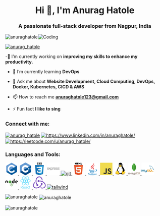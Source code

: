 
<h1 align="center">Hi 👋, I'm Anurag Hatole</h1>
<h3 align="center">A passionate full-stack developer from Nagpur, India</h3>
<img align="right" alt="Coding" width="400" src="https://img.freepik.com/premium-vector/programmer-cartoon-character-coding-icon-vector_1080480-50016.jpg">

<p align="left"> <img src="https://komarev.com/ghpvc/?username=anuraghatole&label=Profile%20views&color=0e75b6&style=flat" alt="anuraghatole" /> </p>

<p align="left"> <a href="https://twitter.com/anurag_hatole" target="blank"><img src="https://img.shields.io/twitter/follow/anurag_hatole?logo=twitter&style=for-the-badge" alt="anurag_hatole" /></a> </p>

-🔭 I’m currently working on **improving my skills to enhance my productivity.**

- 🌱 I’m currently learning **DevOps**

- 💬 Ask me about **Website Development, Cloud Computing, DevOps, Docker, Kubernetes, CICD & AWS**

- 📫 How to reach me **anuraghatole123@gmail.com**

- ⚡ Fun fact **I like to sing**

<h3 align="left">Connect with me:</h3>
<p align="left">
<a href="https://twitter.com/anurag_hatole" target="blank"><img align="center" src="https://raw.githubusercontent.com/rahuldkjain/github-profile-readme-generator/master/src/images/icons/Social/twitter.svg" alt="anurag_hatole" height="30" width="40" /></a>
<a href=https://www.linkedin.com/in/anuraghatole/" target="blank"><img align="center" src="https://raw.githubusercontent.com/rahuldkjain/github-profile-readme-generator/master/src/images/icons/Social/linked-in-alt.svg" alt="https://www.linkedin.com/in/anuraghatole/" height="30" width="40" /></a>
<a href="https://leetcode.com/u/anurag_hatole/" target="blank"><img align="center" src="https://raw.githubusercontent.com/rahuldkjain/github-profile-readme-generator/master/src/images/icons/Social/leet-code.svg" alt="https://leetcode.com/u/anurag_hatole/" height="30" width="40" /></a>
</p>

<h3 align="left">Languages and Tools:</h3>
<p align="left"> <a href="https://www.cprogramming.com/" target="_blank" rel="noreferrer"> <img src="https://raw.githubusercontent.com/devicons/devicon/master/icons/c/c-original.svg" alt="c" width="40" height="40"/> </a> <a href="https://www.w3schools.com/cpp/" target="_blank" rel="noreferrer"> <img src="https://raw.githubusercontent.com/devicons/devicon/master/icons/cplusplus/cplusplus-original.svg" alt="cplusplus" width="40" height="40"/> </a> <a href="https://www.w3schools.com/css/" target="_blank" rel="noreferrer"> <img src="https://raw.githubusercontent.com/devicons/devicon/master/icons/css3/css3-original-wordmark.svg" alt="css3" width="40" height="40"/> </a> <a href="https://expressjs.com" target="_blank" rel="noreferrer"> <img src="https://raw.githubusercontent.com/devicons/devicon/master/icons/express/express-original-wordmark.svg" alt="express" width="40" height="40"/> </a> <a href="https://git-scm.com/" target="_blank" rel="noreferrer"> <img src="https://www.vectorlogo.zone/logos/git-scm/git-scm-icon.svg" alt="git" width="40" height="40"/> </a> <a href="https://www.w3.org/html/" target="_blank" rel="noreferrer"> <img src="https://raw.githubusercontent.com/devicons/devicon/master/icons/html5/html5-original-wordmark.svg" alt="html5" width="40" height="40"/> </a> <a href="https://www.java.com" target="_blank" rel="noreferrer"> <img src="https://raw.githubusercontent.com/devicons/devicon/master/icons/java/java-original.svg" alt="java" width="40" height="40"/> </a> <a href="https://developer.mozilla.org/en-US/docs/Web/JavaScript" target="_blank" rel="noreferrer"> <img src="https://raw.githubusercontent.com/devicons/devicon/master/icons/javascript/javascript-original.svg" alt="javascript" width="40" height="40"/> </a> <a href="https://www.linux.org/" target="_blank" rel="noreferrer"> <img src="https://raw.githubusercontent.com/devicons/devicon/master/icons/linux/linux-original.svg" alt="linux" width="40" height="40"/> </a> <a href="https://www.mongodb.com/" target="_blank" rel="noreferrer"> <img src="https://raw.githubusercontent.com/devicons/devicon/master/icons/mongodb/mongodb-original-wordmark.svg" alt="mongodb" width="40" height="40"/> </a> <a href="https://www.mysql.com/" target="_blank" rel="noreferrer"> <img src="https://raw.githubusercontent.com/devicons/devicon/master/icons/mysql/mysql-original-wordmark.svg" alt="mysql" width="40" height="40"/> </a> <a href="https://nodejs.org" target="_blank" rel="noreferrer"> <img src="https://raw.githubusercontent.com/devicons/devicon/master/icons/nodejs/nodejs-original-wordmark.svg" alt="nodejs" width="40" height="40"/> </a> <a href="https://reactjs.org/" target="_blank" rel="noreferrer"> <img src="https://raw.githubusercontent.com/devicons/devicon/master/icons/react/react-original-wordmark.svg" alt="react" width="40" height="40"/> </a> <a href="https://redux.js.org" target="_blank" rel="noreferrer"> <img src="https://raw.githubusercontent.com/devicons/devicon/master/icons/redux/redux-original.svg" alt="redux" width="40" height="40"/> </a> <a href="https://tailwindcss.com/" target="_blank" rel="noreferrer"> <img src="https://www.vectorlogo.zone/logos/tailwindcss/tailwindcss-icon.svg" alt="tailwind" width="40" height="40"/> </a> </p>

<p><img align="left" src="https://github-readme-stats.vercel.app/api/top-langs?username=anuraghatole&show_icons=true&locale=en&layout=compact" alt="anuraghatole" /></p>

<p>&nbsp;<img align="center" src="https://github-readme-stats.vercel.app/api?username=anuraghatole&show_icons=true&locale=en" alt="anuraghatole" /></p>

<p><img align="center" src="https://github-readme-streak-stats.herokuapp.com/?user=anuraghatole&" alt="anuraghatole" /></p>
